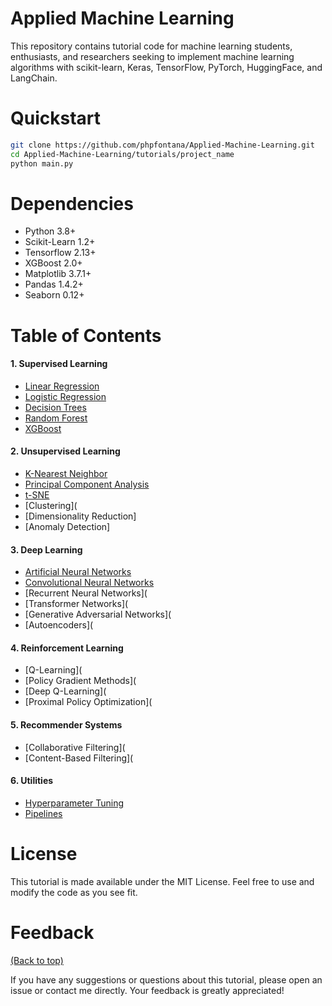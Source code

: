 # Applied Machine Learning
This repository contains tutorial code for machine learning students, enthusiasts, and researchers seeking to implement machine learning algorithms with scikit-learn, Keras, TensorFlow, PyTorch, HuggingFace, and LangChain.

# Quickstart

```bash
git clone https://github.com/phpfontana/Applied-Machine-Learning.git
cd Applied-Machine-Learning/tutorials/project_name
python main.py
``` 

# Dependencies
* Python 3.8+
* Scikit-Learn 1.2+
* Tensorflow 2.13+
* XGBoost 2.0+
* Matplotlib 3.7.1+
* Pandas 1.4.2+
* Seaborn 0.12+

# Table of Contents
#### 1. Supervised Learning
* [Linear Regression](https://github.com/phpfontana/Applied-Machine-Learning/blob/main/tutorials/01-supervised-learning/linear_regression/main.py)
* [Logistic Regression](https://github.com/phpfontana/Applied-Machine-Learning/blob/main/tutorials/01-supervised-learning/logistic_regression/main.py)
* [Decision Trees](https://github.com/phpfontana/Applied-Machine-Learning/blob/main/tutorials/01-supervised-learning/decision_trees/main.py)
* [Random Forest](https://github.com/phpfontana/Applied-Machine-Learning/blob/main/tutorials/01-supervised-learning/random_forest/main.py)
* [XGBoost](https://github.com/phpfontana/Applied-Machine-Learning/blob/main/tutorials/01-supervised-learning/xgboost/main.py)

#### 2. Unsupervised Learning
* [K-Nearest Neighbor](https://github.com/phpfontana/Applied-Machine-Learning/blob/main/tutorials/02-unsupervised-learning/k_nearest_neighbor/main.py)
* [Principal Component Analysis](https://github.com/phpfontana/Applied-Machine-Learning/blob/main/tutorials/02-unsupervised-learning/principal_component_analysis/main.py)
* [t-SNE](https://github.com/phpfontana/Applied-Machine-Learning/blob/main/tutorials/02-unsupervised-learning/t_distributed_stochastic_neighbor_embedding/main.py)
* [Clustering](
* [Dimensionality Reduction]
* [Anomaly Detection]

#### 3. Deep Learning
* [Artificial Neural Networks](https://github.com/phpfontana/Applied-Machine-Learning/blob/main/tutorials/03-deep-learning/artificial_neural_network/main.py)
* [Convolutional Neural Networks](https://github.com/phpfontana/Applied-Machine-Learning/blob/main/tutorials/03-deep-learning/convolutional_neural_network/main.py)
* [Recurrent Neural Networks](
* [Transformer Networks](
* [Generative Adversarial Networks](
* [Autoencoders](

#### 4. Reinforcement Learning
* [Q-Learning](
* [Policy Gradient Methods](
* [Deep Q-Learning](
* [Proximal Policy Optimization](

#### 5. Recommender Systems
* [Collaborative Filtering](
* [Content-Based Filtering](

#### 6. Utilities
* [Hyperparameter Tuning](https://github.com/phpfontana/Applied-Machine-Learning/blob/main/tutorials/04-utilities/hyperparameter_tuning/main.py)
* [Pipelines](https://github.com/phpfontana/Applied-Machine-Learning/blob/main/tutorials/04-utilities/pipelines/main.py)


# License

This tutorial is made available under the MIT License. Feel free to use and modify the code as you see fit.

# Feedback
[(Back to top)](#applied-machine-learning)

If you have any suggestions or questions about this tutorial, please open an issue or contact me directly. Your feedback is greatly appreciated!